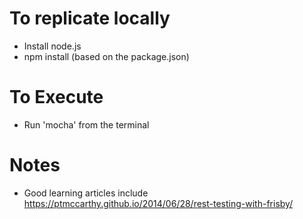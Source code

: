 # To replicate locally
* Install node.js
* npm install (based on the package.json)

# To Execute
* Run 'mocha' from the terminal


# Notes
* Good learning articles include
https://ptmccarthy.github.io/2014/06/28/rest-testing-with-frisby/ 
